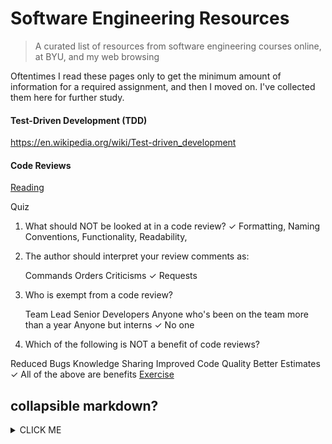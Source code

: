 # Software Engineering Resources
> A curated list of resources from software engineering courses online, at BYU, and my web browsing

Oftentimes I read these pages only to get the minimum amount of information for a required assignment, and then I moved on. I've collected them here for further study.

#### Test-Driven Development (TDD)
https://en.wikipedia.org/wiki/Test-driven_development

#### Code Reviews

[Reading](https://docs.google.com/document/d/1fDF5F4Ne_P8LKLvKWe-W62MOL9EOa0K9To-LsuEARbw/edit?usp=sharing "Code Reviews") <!-- Change links to pdfs included in the repo -->
<!-- Figure out how to include quizzes-->
Quiz

1. What should NOT be looked at in a code review?
 ✓ Formatting, 
 Naming Conventions,
 Functionality,
 Readability,
2. The author should interpret your review comments as:
  
    Commands 
    Orders 
    Criticisms 
  ✓ Requests 
3. Who is exempt from a code review?
   
     Team Lead 
     Senior Developers 
     Anyone who's been on the team more than a year 
     Anyone but interns 
   ✓ No one 
4. Which of the following is NOT a benefit of code reviews? 

  Reduced Bugs 
  Knowledge Sharing 
  Improved Code Quality 
  Better Estimates 
✓ All of the above are benefits 
[Exercise](https://docs.google.com/document/d/1Xu1gTcs3_MDw_ZFHRhB6KighQhR0AY4fmADJUJdTGCc/edit?usp=sharing)

## collapsible markdown?

<details><summary>CLICK ME</summary>
<p>

#### yes, even hidden code blocks!

```python
print("hello world!")
```

</p>
</details>
